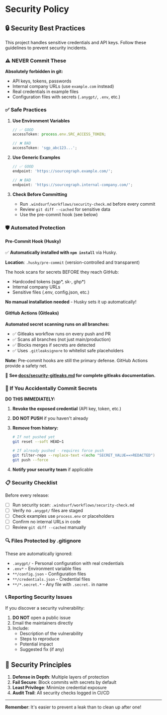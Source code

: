 # Security Policy

## 🔒 Security Best Practices

This project handles sensitive credentials and API keys. Follow these guidelines to prevent security incidents.

### ⚠️ NEVER Commit These

**Absolutely forbidden in git:**

- API keys, tokens, passwords
- Internal company URLs (use `example.com` instead)
- Real credentials in example files
- Configuration files with secrets (`.anygpt/`, `.env`, etc.)

### ✅ Safe Practices

1. **Use Environment Variables**

   ```typescript
   // ✅ GOOD
   accessToken: process.env.SRC_ACCESS_TOKEN;

   // ❌ BAD
   accessToken: 'sgp_abc123...';
   ```

2. **Use Generic Examples**

   ```typescript
   // ✅ GOOD
   endpoint: 'https://sourcegraph.example.com/';

   // ❌ BAD
   endpoint: 'https://sourcegraph.internal-company.com/';
   ```

3. **Check Before Committing**
   - Run `.windsurf/workflows/security-check.md` before every commit
   - Review `git diff --cached` for sensitive data
   - Use the pre-commit hook (see below)

### 🛡️ Automated Protection

#### Pre-Commit Hook (Husky)

✅ **Automatically installed with `npm install`** via Husky.

**Location**: `.husky/pre-commit` (version-controlled and transparent)

The hook scans for secrets BEFORE they reach GitHub:

- Hardcoded tokens (sgp*, sk-, ghp*)
- Internal company URLs
- Sensitive files (.env, config.json, etc.)

**No manual installation needed** - Husky sets it up automatically!

#### GitHub Actions (Gitleaks)

**Automated secret scanning runs on all branches:**

- ✅ Gitleaks workflow runs on every push and PR
- ✅ Scans all branches (not just main/production)
- ✅ Blocks merges if secrets are detected
- ✅ Uses `.gitleaksignore` to whitelist safe placeholders

**Note:** Pre-commit hooks are still the primary defense. GitHub Actions provide a safety net.

📖 **See [docs/security-gitleaks.md](docs/security-gitleaks.md) for complete gitleaks documentation.**

### 🚨 If You Accidentally Commit Secrets

**DO THIS IMMEDIATELY:**

1. **Revoke the exposed credential** (API key, token, etc.)
2. **DO NOT PUSH** if you haven't already
3. **Remove from history:**

   ```bash
   # If not pushed yet
   git reset --soft HEAD~1

   # If already pushed - requires force push
   git filter-repo --replace-text <(echo "SECRET_VALUE==>REDACTED")
   git push --force
   ```

4. **Notify your security team** if applicable

### 📋 Security Checklist

Before every release:

- [ ] Run security scan: `.windsurf/workflows/security-check.md`
- [ ] Verify no `.anygpt/` files are staged
- [ ] Check examples use `process.env` or placeholders
- [ ] Confirm no internal URLs in code
- [ ] Review `git diff --cached` manually

### 🔍 Files Protected by .gitignore

These are automatically ignored:

- `.anygpt/` - Personal configuration with real credentials
- `.env*` - Environment variable files
- `**/config.json` - Configuration files
- `**/credentials.json` - Credential files
- `**/*.secret.*` - Any file with `.secret.` in name

### 📞 Reporting Security Issues

If you discover a security vulnerability:

1. **DO NOT** open a public issue
2. Email the maintainers directly
3. Include:
   - Description of the vulnerability
   - Steps to reproduce
   - Potential impact
   - Suggested fix (if any)

## 🎯 Security Principles

1. **Defense in Depth**: Multiple layers of protection
2. **Fail Secure**: Block commits with secrets by default
3. **Least Privilege**: Minimize credential exposure
4. **Audit Trail**: All security checks logged in CI/CD

---

**Remember**: It's easier to prevent a leak than to clean up after one!
